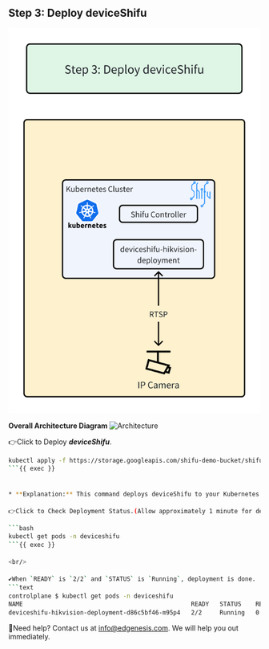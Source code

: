 ## Step 3: Deploy deviceShifu

![step3](../../images/shifu/step3.png)

**Overall Architecture Diagram**
![Architecture](../images/shifu/overall_architecture.png)

👉Click to Deploy ***deviceShifu***.
```bash
kubectl apply -f https://storage.googleapis.com/shifu-demo-bucket/shifu-hikvision-deploy.yaml
```{{ exec }}


* **Explanation:** This command deploys deviceShifu to your Kubernetes cluster using the configuration defined in the provided YAML file.

👉Click to Check Deployment Status.(Allow approximately 1 minute for deployment to complete)

```bash
kubectl get pods -n deviceshifu
```{{ exec }}

<br/>

✔️When `READY` is `2/2` and `STATUS` is `Running`, deployment is done.
```text
controlplane $ kubectl get pods -n deviceshifu
NAME                                               READY   STATUS    RESTARTS   AGE
deviceshifu-hikvision-deployment-d86c5bf46-m95p4   2/2     Running   0          24s
```

🔔Need help? Contact us at [info@edgenesis.com](mailto:info@edgenesis.com). We will help you out immediately.

